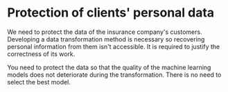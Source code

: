 # Protection of clients' personal data

We need to protect the data of the insurance company's customers. Developing a data transformation method is necessary so recovering personal information from them isn't accessible. It is required to justify the correctness of its work.

You need to protect the data so that the quality of the machine learning models does not deteriorate during the transformation. There is no need to select the best model.
